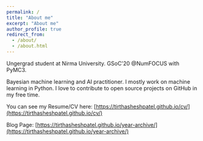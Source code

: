 ```yaml
---
permalink: /
title: "About me"
excerpt: "About me"
author_profile: true
redirect_from: 
  - /about/
  - /about.html
---
```


Ungergrad student at Nirma University. GSoC'20 @NumFOCUS with PyMC3.

Bayesian machine learning and AI practitioner. I mostly work on machine learning in Python. I love to contribute to open source projects on GitHub in my free time.

You can see my Resume/CV here: [https://tirthasheshpatel.github.io/cv/](https://tirthasheshpatel.github.io/cv/)

Blog Page: [https://tirthasheshpatel.github.io/year-archive/](https://tirthasheshpatel.github.io/year-archive/)